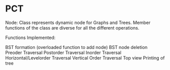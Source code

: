 # PCT
Node: Class represents dynamic node for Graphs and Trees. Member functions of the class are diverse for all the different operations.

Functions Implemented:

BST formation (overloaded function to add node)
BST node deletion
Preoder Traversal
Postorder Traversal
Inorder Traversal
Horizontal/Levelorder Traversal
Vertical Order Traversal
Top view Printing of tree
